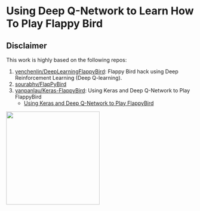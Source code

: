 # Using Deep Q-Network to Learn How To Play Flappy Bird

## Disclaimer

This work is highly based on the following repos:

1. [yenchenlin/DeepLearningFlappyBird](https://github.com/yenchenlin/DeepLearningFlappyBird): Flappy Bird hack using Deep Reinforcement Learning (Deep Q-learning).
2. [sourabhv/FlapPyBird](https://github.com/sourabhv/FlapPyBird)
3. [yanpanlau/Keras-FlappyBird](https://github.com/yanpanlau/Keras-FlappyBird): Using Keras and Deep Q-Network to Play FlappyBird
   - [Using Keras and Deep Q-Network to Play FlappyBird](https://yanpanlau.github.io/2016/07/10/FlappyBird-Keras.html)

<img src="./images/flappy_bird_demp.gif" width="250">
